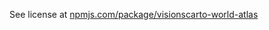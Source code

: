 See license at [npmjs.com/package/visionscarto-world-atlas](https://www.npmjs.com/package/visionscarto-world-atlas)